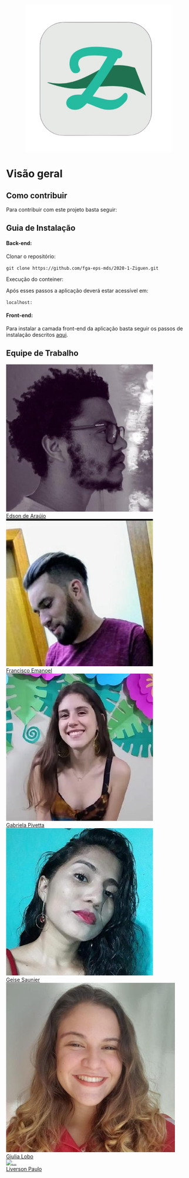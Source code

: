 <p align="center">  <img src="src/docs/images/logo.png" width="400"></p>

<h1 class="display-1 sub-title2">Visão geral</h1>



## Como contribuir

Para contribuir com este projeto basta seguir:



  

## Guia de Instalação




#### Back-end:

Clonar o repositório:

`git clone https://github.com/fga-eps-mds/2020-1-Ziguen.git`


Execução do conteiner:  



Após esses passos a aplicação deverá estar acessível em:  

`localhost:`


#### Front-end:

Para instalar a camada front-end da aplicação basta seguir os passos de instalação descritos [aqui](https://github.com/fga-eps-mds/2020.1-Ziguen-Front).


<h2 class="display-1 sub-title2">Equipe de Trabalho</h2>

<div class="container">
  <div class="row">
    <div class="col-sm container-img">
        <a href = "https://github.com/edsondearaujo">
        <img src="src/docs/images/Edson.jpeg" alt="..." class="img-thumbnail image">
            <div class="middle">
              <div class="text">
                Edson de Araújo
              </div>
            </div>
        </a>
    </div>
    <div class="col-sm container-img">   
        <a href = "https://github.com/francisco1code">
        <img src="src/docs/images/Francisco.jpeg" alt="..." class="img-thumbnail image">
            <div class="middle">
              <div class="text">
                Francisco Emanoel
              </div>
            </div>
        </a>
    </div>
    <div class="col-sm container-img">
        <a href = "https://github.com/gabrielapivetta">
        <img src="src/docs/images/Gabriela.jpeg" alt="..." class="img-thumbnail image">
            <div class="middle">
              <div class="text">
                Gabriela Pivetta
              </div>
            </div>
        </a>
    </div>
    <div class="col-sm container-img">
        <a href = "https://github.com/GeiseSaunier">
        <img src="src/docs/images/Geise.jpeg" alt="..." class="img-thumbnail image">
            <div class="middle">
              <div class="text">
                Geise Saunier
              </div>
            </div>
        </a>
    </div>
    <div class="col-sm container-img">
      <a href = "https://github.com/Giuulob89">
        <img src="src/docs/images/Giulia.jpeg" alt="..." class="img-thumbnail image">
            <div class="middle">
              <div class="text">
                Giulia Lobo
              </div>
            </div>
        </a>
    </div>
  </div>
  <div class="row">
    <div class="col-sm container-img">
        <a href = "https://github.com/liversonp">
        <img src="src/docs/images/Liverson.jpeg" alt="..." class="img-thumbnail image">
            <div class="middle">
              <div class="text">
                Liverson Paulo
              </div>
            </div>
        </a>
    </div>
</div>

